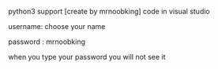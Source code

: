 python3 support
[create by mrnoobking]
code in visual studio

username: choose your name


password : mrnoobking


when you type your password you will not see it
